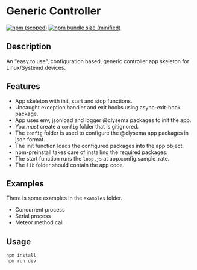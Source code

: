 # Generic Controller

[![npm (scoped)](https://img.shields.io/npm/v/@clysema/generic-controller.svg)](https://www.npmjs.com/package/@clysema/generic-controller)
[![npm bundle size (minified)](https://img.shields.io/bundlephobia/min/@clysema/generic-controller.svg)](https://www.npmjs.com/package/@clysema/generic-controller)

## Description

An "easy to use", configuration based, generic controller app skeleton for Linux/Systemd devices.

## Features

* App skeleton with init, start and stop functions.
* Uncaught exception handler and exit hooks using async-exit-hook package.
* App uses env, jsonload and logger @clysema packages to init the app.
* You _must_ create a `config` folder that is gitignored.
* The `config` folder is used to configure the @clysema app packages in json format.
* The init function loads the configured packages into the app object.
* npm-preinstall takes care of installing the required packages.
* The start function runs the `loop.js` at app.config.sample_rate.
* The `lib` folder should contain the app code.

## Examples

There is some examples in the `examples` folder.

* Concurrent process
* Serial process
* Meteor method call


## Usage

```bash
npm install
npm run dev
```

